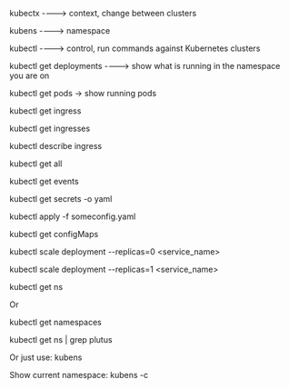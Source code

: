 kubectx ----> context, change between clusters

kubens  ----> namespace

kubectl ----> control, run commands against Kubernetes clusters

kubectl get deployments ----> show what is running in the namespace you are on

kubectl get pods -> show running pods

kubectl get ingress

kubectl get ingresses

kubectl describe ingress

kubectl get all

kubectl get events

kubectl get secrets -o yaml

kubectl apply -f someconfig.yaml

kubectl get configMaps

kubectl scale deployment --replicas=0 <service_name>

kubectl scale deployment --replicas=1 <service_name> 

kubectl get ns

Or 

kubectl get namespaces

kubectl get ns | grep plutus

Or just use: kubens

Show current namespace: kubens -c

